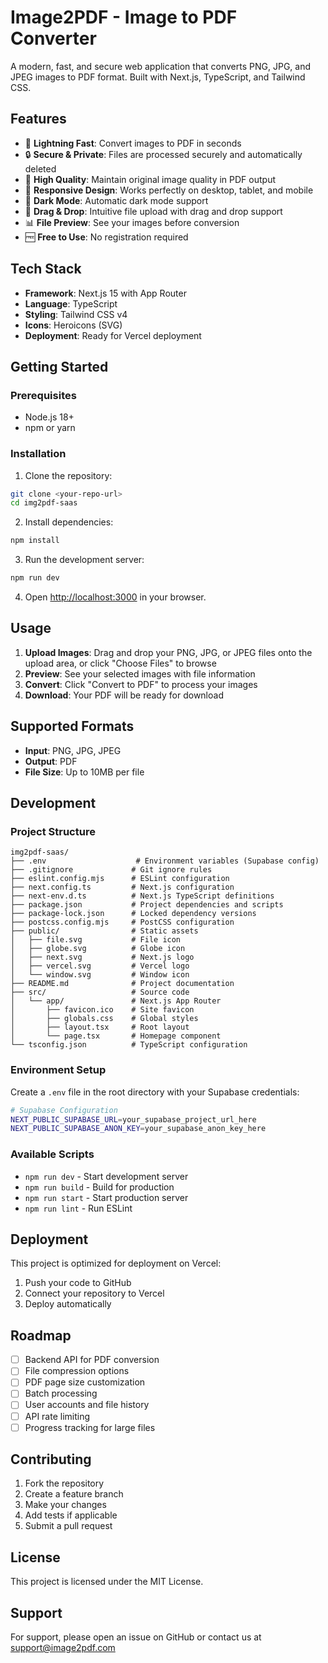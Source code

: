 # Image2PDF - Image to PDF Converter

A modern, fast, and secure web application that converts PNG, JPG, and JPEG images to PDF format. Built with Next.js, TypeScript, and Tailwind CSS.

## Features

- 🚀 **Lightning Fast**: Convert images to PDF in seconds
- 🔒 **Secure & Private**: Files are processed securely and automatically deleted
- 🎨 **High Quality**: Maintain original image quality in PDF output
- 📱 **Responsive Design**: Works perfectly on desktop, tablet, and mobile
- 🌙 **Dark Mode**: Automatic dark mode support
- 🎯 **Drag & Drop**: Intuitive file upload with drag and drop support
- 📊 **File Preview**: See your images before conversion
- 🆓 **Free to Use**: No registration required

## Tech Stack

- **Framework**: Next.js 15 with App Router
- **Language**: TypeScript
- **Styling**: Tailwind CSS v4
- **Icons**: Heroicons (SVG)
- **Deployment**: Ready for Vercel deployment

## Getting Started

### Prerequisites

- Node.js 18+ 
- npm or yarn

### Installation

1. Clone the repository:
```bash
git clone <your-repo-url>
cd img2pdf-saas
```

2. Install dependencies:
```bash
npm install
```

3. Run the development server:
```bash
npm run dev
```

4. Open [http://localhost:3000](http://localhost:3000) in your browser.

## Usage

1. **Upload Images**: Drag and drop your PNG, JPG, or JPEG files onto the upload area, or click "Choose Files" to browse
2. **Preview**: See your selected images with file information
3. **Convert**: Click "Convert to PDF" to process your images
4. **Download**: Your PDF will be ready for download

## Supported Formats

- **Input**: PNG, JPG, JPEG
- **Output**: PDF
- **File Size**: Up to 10MB per file

## Development

### Project Structure

```
img2pdf-saas/
├── .env                    # Environment variables (Supabase config)
├── .gitignore             # Git ignore rules
├── eslint.config.mjs      # ESLint configuration
├── next.config.ts         # Next.js configuration
├── next-env.d.ts          # Next.js TypeScript definitions
├── package.json           # Project dependencies and scripts
├── package-lock.json      # Locked dependency versions
├── postcss.config.mjs     # PostCSS configuration
├── public/                # Static assets
│   ├── file.svg           # File icon
│   ├── globe.svg          # Globe icon
│   ├── next.svg           # Next.js logo
│   ├── vercel.svg         # Vercel logo
│   └── window.svg         # Window icon
├── README.md              # Project documentation
├── src/                   # Source code
│   └── app/               # Next.js App Router
│       ├── favicon.ico    # Site favicon
│       ├── globals.css    # Global styles
│       ├── layout.tsx     # Root layout
│       └── page.tsx       # Homepage component
└── tsconfig.json          # TypeScript configuration
```

### Environment Setup

Create a `.env` file in the root directory with your Supabase credentials:

```bash
# Supabase Configuration
NEXT_PUBLIC_SUPABASE_URL=your_supabase_project_url_here
NEXT_PUBLIC_SUPABASE_ANON_KEY=your_supabase_anon_key_here
```

### Available Scripts

- `npm run dev` - Start development server
- `npm run build` - Build for production
- `npm run start` - Start production server
- `npm run lint` - Run ESLint

## Deployment

This project is optimized for deployment on Vercel:

1. Push your code to GitHub
2. Connect your repository to Vercel
3. Deploy automatically

## Roadmap

- [ ] Backend API for PDF conversion
- [ ] File compression options
- [ ] PDF page size customization
- [ ] Batch processing
- [ ] User accounts and file history
- [ ] API rate limiting
- [ ] Progress tracking for large files

## Contributing

1. Fork the repository
2. Create a feature branch
3. Make your changes
4. Add tests if applicable
5. Submit a pull request

## License

This project is licensed under the MIT License.

## Support

For support, please open an issue on GitHub or contact us at support@image2pdf.com